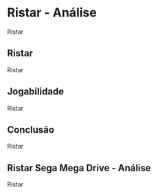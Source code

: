 ---
---

# Ristar - Análise

Ristar

## Ristar

Ristar

## Jogabilidade

Ristar

## Conclusão

Ristar

## Ristar Sega Mega Drive - Análise

Ristar
